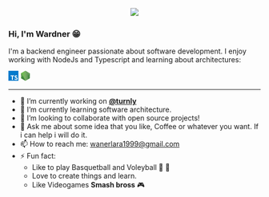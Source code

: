 <div align="center">
  <p align="center">
      <a href="https://github.com/turnly" target="_blank" rel="noopener">
          <img src="https://user-images.githubusercontent.com/40646537/179213717-82130281-cfb2-4126-951b-abc849687113.png" />
      </a>
  </p>
</div>

### Hi, I'm Wardner 😁

I'm a backend engineer passionate about software development. 
I enjoy working with NodeJs and Typescript and learning about architectures: 

<code><img height="20" src="https://raw.githubusercontent.com/github/explore/80688e429a7d4ef2fca1e82350fe8e3517d3494d/topics/typescript/typescript.png"></code>
<code><img height="20" src="https://raw.githubusercontent.com/github/explore/80688e429a7d4ef2fca1e82350fe8e3517d3494d/topics/nodejs/nodejs.png"></code>

---

- 🔭 I’m currently working on __[@turnly](https://turnly.app)__
- 🌱 I’m currently learning software architecture.
- 👯 I’m looking to collaborate with open source projects!
- 💬 Ask me about some idea that you like, Coffee or whatever you want. If i can help i will do it. 
- 📫 How to reach me: wanerlara1999@gmail.com
- ⚡ Fun fact:
  - Like to play Basquetball and Voleyball 🏀 🏐
  - Love to create things and learn.
  - Like Videogames __Smash bross__ 🎮
